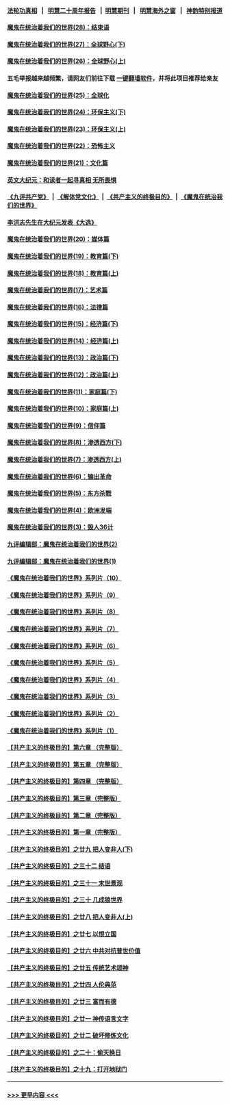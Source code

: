 #### [法轮功真相](https://github.com/gfw-breaker/truth/blob/master/README.md?t=0) &nbsp;&nbsp;|&nbsp;&nbsp; [明慧二十周年报告](https://github.com/gfw-breaker/mh-reports/blob/master/README.md?t=0) &nbsp;&nbsp;|&nbsp;&nbsp;[明慧期刊](https://github.com/gfw-breaker/mh-qikan) &nbsp;&nbsp;|&nbsp;&nbsp; [明慧海外之窗](https://github.com/gfw-breaker/mh-news/blob/master/README.md?t=0) &nbsp;&nbsp;|&nbsp;&nbsp; [神韵特别报道](https://github.com/gfw-breaker/mh-news/blob/master/shenyun.md?t=0)
#### [魔鬼在统治着我们的世界(28)：结束语](../pages/nsc422/n10936246.md?t=06162201) 
#### [魔鬼在统治着我们的世界(27)：全球野心(下)](../pages/nsc422/n10928319.md?t=06162201) 
#### [魔鬼在统治着我们的世界(26)：全球野心(上)](../pages/nsc422/n10900318.md?t=06162201) 
#### 五毛举报越来越频繁，请网友们前往下载 [一键翻墙软件](https://github.com/gfw-breaker/ssr-accounts)，并将此项目推荐给亲友
#### [魔鬼在统治着我们的世界(25)：全球化](../pages/nsc422/n10788205.md?t=06162201) 
#### [魔鬼在统治着我们的世界(24)：环保主义(下)](../pages/nsc422/n10695307.md?t=06162201) 
#### [魔鬼在统治着我们的世界(23)：环保主义(上)](../pages/nsc422/n10688613.md?t=06162201) 
#### [魔鬼在统治着我们的世界(22)：恐怖主义](../pages/nsc422/n10614727.md?t=06162201) 
#### [魔鬼在统治着我们的世界(21)：文化篇](../pages/nsc422/n10597706.md?t=06162201) 
#### [英文大纪元：和读者一起寻真相 无所畏惧](../pages/nsc422/n12542027.md?t=06162201) 
#### [《九评共产党》](https://github.com/begood0513/9ping.md/blob/master/README.md) &nbsp;|&nbsp; [《解体党文化》](../../../../jtdwh.md/blob/master/README.md)  &nbsp;|&nbsp; [《共产主义的终极目的》](../../../../gczydzjmd.md/blob/master/README.md) &nbsp;|&nbsp; [《魔鬼在统治我们的世界》](../../../../mgztzwmdsj.md/blob/master/README.md) 
#### [李洪志先生在大纪元发表《大选》](../pages/nsc422/n12534746.md?t=06162201) 
#### [魔鬼在统治着我们的世界(20)：媒体篇](../pages/nsc422/n10586579.md?t=06162201) 
#### [魔鬼在统治着我们的世界(19)：教育篇(下)](../pages/nsc422/n10564808.md?t=06162201) 
#### [魔鬼在统治着我们的世界(18)：教育篇(上)](../pages/nsc422/n10526970.md?t=06162201) 
#### [魔鬼在统治着我们的世界(17)：艺术篇](../pages/nsc422/n10499093.md?t=06162201) 
#### [魔鬼在统治着我们的世界(16)：法律篇](../pages/nsc422/n10485969.md?t=06162201) 
#### [魔鬼在统治着我们的世界(15)：经济篇(下)](../pages/nsc422/n10469975.md?t=06162201) 
#### [魔鬼在统治着我们的世界(14)：经济篇(上)](../pages/nsc422/n10457370.md?t=06162201) 
#### [魔鬼在统治着我们的世界(13)：政治篇(下)](../pages/nsc422/n10448270.md?t=06162201) 
#### [魔鬼在统治着我们的世界(12)：政治篇(上)](../pages/nsc422/n10444576.md?t=06162201) 
#### [魔鬼在统治着我们的世界(11)：家庭篇(下)](../pages/nsc422/n10440961.md?t=06162201) 
#### [魔鬼在统治着我们的世界(10)：家庭篇(上)](../pages/nsc422/n10435448.md?t=06162201) 
#### [魔鬼在统治着我们的世界(9)：信仰篇](../pages/nsc422/n10432159.md?t=06162201) 
#### [魔鬼在统治着我们的世界(8)：渗透西方(下)](../pages/nsc422/n10429603.md?t=06162201) 
#### [魔鬼在统治着我们的世界(7)：渗透西方(上)](../pages/nsc422/n10426013.md?t=06162201) 
#### [魔鬼在统治着我们的世界(6)：输出革命](../pages/nsc422/n10421536.md?t=06162201) 
#### [魔鬼在统治着我们的世界(5)：东方杀戮](../pages/nsc422/n10417707.md?t=06162201) 
#### [魔鬼在统治着我们的世界(4)：欧洲发端](../pages/nsc422/n10414890.md?t=06162201) 
#### [魔鬼在统治着我们的世界(3)：毁人36计](../pages/nsc422/n10411583.md?t=06162201) 
#### [九评编辑部：魔鬼在统治着我们的世界(2)](../pages/nsc422/n10410036.md?t=06162201) 
#### [九评编辑部：魔鬼在统治着我们的世界(1)](../pages/nsc422/n10406825.md?t=06162201) 
#### [《魔鬼在统治着我们的世界》系列片（10）](../pages/nsc422/n12292670.md?t=06162201) 
#### [《魔鬼在统治着我们的世界》系列片（9）](../pages/nsc422/n12290859.md?t=06162201) 
#### [《魔鬼在统治着我们的世界》系列片（8）](../pages/nsc422/n12287445.md?t=06162201) 
#### [《魔鬼在统治着我们的世界》系列片（7）](../pages/nsc422/n12283425.md?t=06162201) 
#### [《魔鬼在统治着我们的世界》系列片（6）](../pages/nsc422/n12282314.md?t=06162201) 
#### [《魔鬼在统治着我们的世界》系列片（5）](../pages/nsc422/n12281419.md?t=06162201) 
#### [《魔鬼在统治着我们的世界》系列片（4）](../pages/nsc422/n12274024.md?t=06162201) 
#### [《魔鬼在统治着我们的世界》系列片（3）](../pages/nsc422/n12271322.md?t=06162201) 
#### [《魔鬼在统治着我们的世界》系列片（2）](../pages/nsc422/n12269049.md?t=06162201) 
#### [《魔鬼在统治着我们的世界》系列片（1）](../pages/nsc422/n12267575.md?t=06162201) 
#### [【共产主义的终极目的】第六章 （完整版）](../pages/nsc422/n11428913.md?t=06162201) 
#### [【共产主义的终极目的】第五章 （完整版）](../pages/nsc422/n11428912.md?t=06162201) 
#### [【共产主义的终极目的】第四章 （完整版）](../pages/nsc422/n11428907.md?t=06162201) 
#### [【共产主义的终极目的】第三章（完整版）](../pages/nsc422/n11428848.md?t=06162201) 
#### [【共产主义的终极目的】第二章（完整版）](../pages/nsc422/n11428831.md?t=06162201) 
#### [【共产主义的终极目的】第一章（完整版）](../pages/nsc422/n11417651.md?t=06162201) 
#### [【共产主义的终极目的】之廿九 把人变非人(下)](../pages/nsc422/n11344140.md?t=06162201) 
#### [【共产主义的终极目的】之三十二 结语](../pages/nsc422/n11360535.md?t=06162201) 
#### [【共产主义的终极目的】之三十一 末世景观](../pages/nsc422/n11351129.md?t=06162201) 
#### [【共产主义的终极目的】之三十 几成狼世界](../pages/nsc422/n11348280.md?t=06162201) 
#### [【共产主义的终极目的】之廿八 把人变非人(上)](../pages/nsc422/n11340492.md?t=06162201) 
#### [【共产主义的终极目的】之廿七 以恨立国](../pages/nsc422/n11336944.md?t=06162201) 
#### [【共产主义的终极目的】之廿六 中共对抗普世价值](../pages/nsc422/n11324785.md?t=06162201) 
#### [【共产主义的终极目的】之廿五 传统艺术颂神](../pages/nsc422/n11296396.md?t=06162201) 
#### [【共产主义的终极目的】之廿四 人伦典范](../pages/nsc422/n11296397.md?t=06162201) 
#### [【共产主义的终极目的】之廿三 富而有德](../pages/nsc422/n11283598.md?t=06162201) 
#### [【共产主义的终极目的】之廿一 神传语言文字](../pages/nsc422/n11263265.md?t=06162201) 
#### [【共产主义的终极目的】之廿二 破坏修炼文化](../pages/nsc422/n11245728.md?t=06162201) 
#### [【共产主义的终极目的】之二十：偷天换日](../pages/nsc422/n11238846.md?t=06162201) 
#### [【共产主义的终极目的】之十九：打开地狱门](../pages/nsc422/n11206376.md?t=06162201) 

----
#### [ >>> 更早内容 <<< ](../indexes/nsc422-earlier.md)
